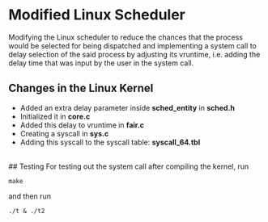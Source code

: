 # Modified Linux Scheduler
Modifying the Linux scheduler to reduce the chances that the process would be selected for being dispatched and implementing a system call to delay selection of the said process by adjusting its vruntime, i.e. adding the delay time that was input by the user in the system call.
<br>
## Changes in the Linux Kernel
* Added an extra delay parameter inside **sched_entity** in **sched.h**
* Initialized it in **core.c**
* Added this delay to vruntime in **fair.c**
* Creating a syscall in **sys.c**
* Adding this syscall to the syscall table: **syscall_64.tbl**
<br>
## Testing
For testing out the system call after compiling the kernel, run

    make

and then run

    ./t & ./t2


